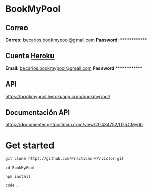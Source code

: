 # BookMyPool

## Correo
**Correo:** becarios.bookmypool@gmail.com
**Password:** ************

## Cuenta [Heroku](https://www.heroku.com/)
**Email:** becarios.bookmypool@gmail.com
**Password** ************

## API
https://bookmypool.herokuapp.com/bookmypool/

## Documentación API
https://documenter.getpostman.com/view/20434752/Uz5CMy6b

# Get started

` git clone https://github.com/Practicas-FP/victor.git `

` cd BookMyPool `

` npm install `

` code . `

